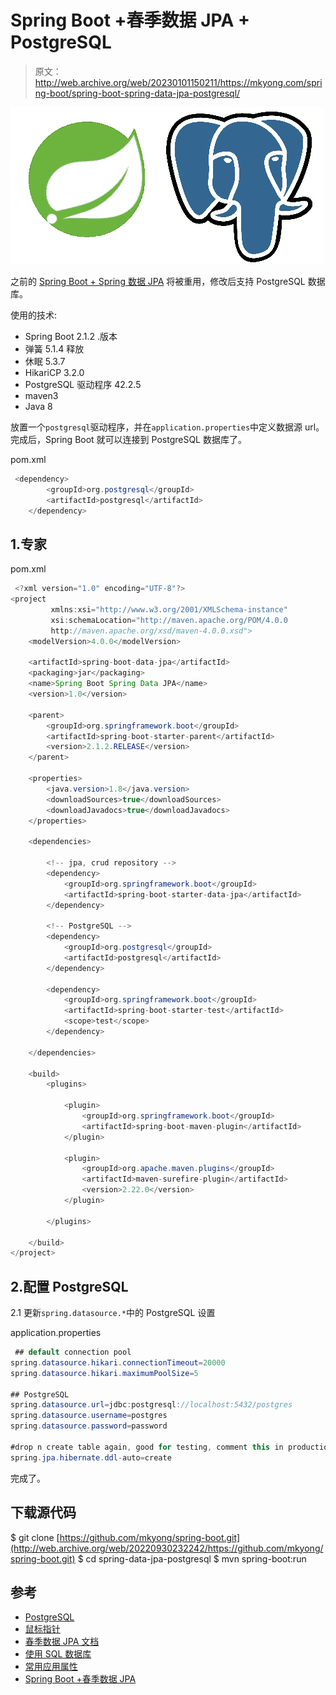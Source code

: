 # Spring Boot +春季数据 JPA + PostgreSQL

> 原文：<http://web.archive.org/web/20230101150211/https://mkyong.com/spring-boot/spring-boot-spring-data-jpa-postgresql/>

![spring boot spring data jpa postgresql](img/dc67b8f31f8d26d043212864c7cd87cf.png)

之前的 [Spring Boot + Spring 数据 JPA](/web/20220930232242/https://mkyong.com/spring-boot/spring-boot-spring-data-jpa/) 将被重用，修改后支持 PostgreSQL 数据库。

使用的技术:

*   Spring Boot 2.1.2 .版本
*   弹簧 5.1.4 释放
*   休眠 5.3.7
*   HikariCP 3.2.0
*   PostgreSQL 驱动程序 42.2.5
*   maven3
*   Java 8

放置一个`postgresql`驱动程序，并在`application.properties`中定义数据源 url。完成后，Spring Boot 就可以连接到 PostgreSQL 数据库了。

pom.xml

```java
 <dependency>
		<groupId>org.postgresql</groupId>
		<artifactId>postgresql</artifactId>
	</dependency> 
```

## 1.专家

pom.xml

```java
 <?xml version="1.0" encoding="UTF-8"?>
<project 
         xmlns:xsi="http://www.w3.org/2001/XMLSchema-instance"
         xsi:schemaLocation="http://maven.apache.org/POM/4.0.0 
		 http://maven.apache.org/xsd/maven-4.0.0.xsd">
    <modelVersion>4.0.0</modelVersion>

    <artifactId>spring-boot-data-jpa</artifactId>
    <packaging>jar</packaging>
    <name>Spring Boot Spring Data JPA</name>
    <version>1.0</version>

    <parent>
        <groupId>org.springframework.boot</groupId>
        <artifactId>spring-boot-starter-parent</artifactId>
        <version>2.1.2.RELEASE</version>
    </parent>

    <properties>
        <java.version>1.8</java.version>
        <downloadSources>true</downloadSources>
        <downloadJavadocs>true</downloadJavadocs>
    </properties>

    <dependencies>

        <!-- jpa, crud repository -->
        <dependency>
            <groupId>org.springframework.boot</groupId>
            <artifactId>spring-boot-starter-data-jpa</artifactId>
        </dependency>

        <!-- PostgreSQL -->
        <dependency>
            <groupId>org.postgresql</groupId>
            <artifactId>postgresql</artifactId>
        </dependency>

        <dependency>
            <groupId>org.springframework.boot</groupId>
            <artifactId>spring-boot-starter-test</artifactId>
            <scope>test</scope>
        </dependency>

    </dependencies>

    <build>
        <plugins>

            <plugin>
                <groupId>org.springframework.boot</groupId>
                <artifactId>spring-boot-maven-plugin</artifactId>
            </plugin>

            <plugin>
                <groupId>org.apache.maven.plugins</groupId>
                <artifactId>maven-surefire-plugin</artifactId>
                <version>2.22.0</version>
            </plugin>

        </plugins>

    </build>
</project> 
```

## 2.配置 PostgreSQL

2.1 更新`spring.datasource.*`中的 PostgreSQL 设置

application.properties

```java
 ## default connection pool
spring.datasource.hikari.connectionTimeout=20000
spring.datasource.hikari.maximumPoolSize=5

## PostgreSQL
spring.datasource.url=jdbc:postgresql://localhost:5432/postgres
spring.datasource.username=postgres
spring.datasource.password=password

#drop n create table again, good for testing, comment this in production
spring.jpa.hibernate.ddl-auto=create 
```

完成了。

## 下载源代码

$ git clone [https://github.com/mkyong/spring-boot.git](http://web.archive.org/web/20220930232242/https://github.com/mkyong/spring-boot.git)
$ cd spring-data-jpa-postgresql
$ mvn spring-boot:run

## 参考

*   [PostgreSQL](http://web.archive.org/web/20220930232242/https://www.postgresql.org/)
*   [鼠标指针](http://web.archive.org/web/20220930232242/https://github.com/brettwooldridge/HikariCP)
*   [春季数据 JPA 文档](http://web.archive.org/web/20220930232242/https://docs.spring.io/spring-data/jpa/docs/current/reference/html/)
*   [使用 SQL 数据库](http://web.archive.org/web/20220930232242/https://docs.spring.io/spring-boot/docs/2.1.3.RELEASE/reference/htmlsingle/#boot-features-sql)
*   [常用应用属性](http://web.archive.org/web/20220930232242/https://docs.spring.io/spring-boot/docs/current/reference/html/common-application-properties.html)
*   [Spring Boot +春季数据 JPA](/web/20220930232242/https://mkyong.com/spring-boot/spring-boot-spring-data-jpa/)

<input type="hidden" id="mkyong-current-postId" value="14989">